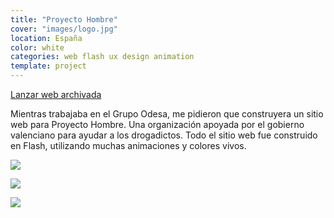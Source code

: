 ```yaml
---
title: "Proyecto Hombre"
cover: "images/logo.jpg"
location: España
color: white
categories: web flash ux design animation
template: project
---
```


<p class="align-center">
<a class="btn external" role="button" href="http://work.joanmira.com/webs/phombre/" target="_blank">Lanzar web archivada</a></p>

Mientras trabajaba en el Grupo Odesa, me pidieron que construyera un sitio web para Proyecto Hombre. Una organización apoyada por el gobierno valenciano para ayudar a los drogadictos. Todo el sitio web fue construido en Flash, utilizando muchas animaciones y colores vivos.

![](/work/proyecto-hombre/images/1.png)

![](/work/proyecto-hombre/images/3.png)

![](/work/proyecto-hombre/images/2.png)
